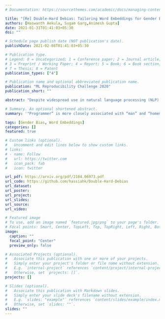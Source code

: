 ```yaml
---
# Documentation: https://sourcethemes.com/academic/docs/managing-content/

title: "[Re] Double-Hard Debias: Tailoring Word Embeddings for Gender Bias Mitigation"
authors: [Haswanth Aekula, Sugam Garg,Animesh Gupta]
date: 2021-01-31T01:41:03+05:30
doi: ""

# Schedule page publish date (NOT publication's date).
publishDate: 2021-02-08T01:41:03+05:30

# Publication type.
# Legend: 0 = Uncategorized; 1 = Conference paper; 2 = Journal article;
# 3 = Preprint / Working Paper; 4 = Report; 5 = Book; 6 = Book section;
# 7 = Thesis; 8 = Patent
publication_types: ["4"]

# Publication name and optional abbreviated publication name.
publication: "ML Reproducibility Challenge 2020"
publication_short: ""

abstract: "Despite widespread use in natural language processing (NLP) tasks, word embeddings have been criticized for inheriting unintended gender bias from training corpora. Previous methods highlight that in word2vec embeddings trained on the Google News dataset, “programmer” is more closely associated with “man” and “homemaker” is more closely associated with “woman”.  Such gender bias has also been shown to propagate in downstream tasks.  Despite plenty of work in this field, with methods ranging from corpus level modification to post-training modifications to embeddings, it remains an unsolved problem. With this work, the authors combine two techniques to reduce gender bias in embeddings. First, they argue that the frequency of words in the corpus adds to the bias. And thus use the work of to remove the frequency component from trained embeddings. Second, they use the hard debias algorithm, to remove the gender direction from the trained embeddings of most biased words. Combining these two techniques, they benchmark the result of their algorithm by showcasing reduction in bias and limited loss of information in the resultant word embeddings."

# Summary. An optional shortened abstract.
summary: '"Programmer” is more closely associated with “man” and “homemaker” is more closely associated with “woman”. Such gender bias has also been shown to propagate in downstream tasks.'

tags: [Gender Bias, Word Embeddings]
categories: []
featured: true

# Custom links (optional).
#   Uncomment and edit lines below to show custom links.
# links:
# - name: Follow
#   url: https://twitter.com
#   icon_pack: fab
#   icon: twitter

url_pdf: https://arxiv.org/pdf/2104.06973.pdf
url_code: https://github.com/hassiahk/Double-Hard-Debias
url_dataset:
url_poster:
url_project:
url_slides:
url_source:
url_video:

# Featured image
# To use, add an image named `featured.jpg/png` to your page's folder. 
# Focal points: Smart, Center, TopLeft, Top, TopRight, Left, Right, BottomLeft, Bottom, BottomRight.
image:
  caption: ""
  focal_point: "Center"
  preview_only: false

# Associated Projects (optional).
#   Associate this publication with one or more of your projects.
#   Simply enter your project's folder or file name without extension.
#   E.g. `internal-project` references `content/project/internal-project/index.md`.
#   Otherwise, set `projects: []`.
projects: []

# Slides (optional).
#   Associate this publication with Markdown slides.
#   Simply enter your slide deck's filename without extension.
#   E.g. `slides: "example"` references `content/slides/example/index.md`.
#   Otherwise, set `slides: ""`.
slides: ""
---
```

